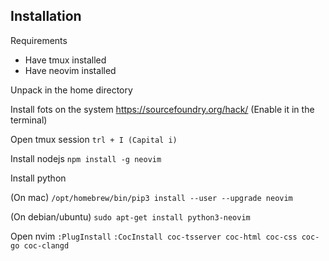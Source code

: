 ## Installation
 Requirements
 - Have tmux installed
 - Have neovim installed

Unpack in the home directory

Install fots on the system
 https://sourcefoundry.org/hack/ (Enable it in the terminal)


Open tmux session
```trl + I (Capital i)```

Install nodejs 
 ```npm install -g neovim```

Install python

(On mac)
 ```/opt/homebrew/bin/pip3 install --user --upgrade neovim```

(On debian/ubuntu)
 ```sudo apt-get install python3-neovim```

Open nvim
 ```:PlugInstall```
 ```:CocInstall coc-tsserver coc-html coc-css coc-go coc-clangd```
